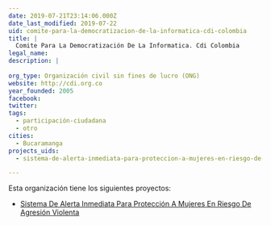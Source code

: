 ```yaml
---
date: 2019-07-21T23:14:06.000Z
date_last_modified: 2019-07-22
uid: comite-para-la-democratizacion-de-la-informatica-cdi-colombia
title: |
  Comite Para La Democratización De La Informatica. Cdi Colombia
legal_name: 
description: |
  
org_type: Organización civil sin fines de lucro (ONG)
website: http://cdi.org.co
year_founded: 2005
facebook: 
twitter: 
tags:
  - participación-ciudadana
  - otro
cities: 
  - Bucaramanga
projects_uids:
  - sistema-de-alerta-inmediata-para-proteccion-a-mujeres-en-riesgo-de-agresion-violenta

---
```


Esta organización tiene los siguientes proyectos:

- [Sistema De Alerta Inmediata Para Protección A Mujeres En Riesgo De Agresión Violenta](/proyectos/sistema-de-alerta-inmediata-para-proteccion-a-mujeres-en-riesgo-de-agresion-violenta)
